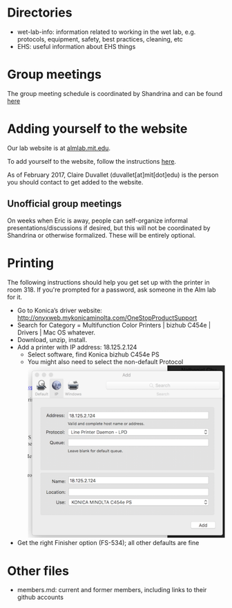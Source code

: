 # Directories
- wet-lab-info: information related to working in the wet lab, e.g. protocols, equipment, safety, best practices, cleaning, etc
- EHS: useful information about EHS things

# Group meetings

The group meeting schedule is coordinated by Shandrina and can be found
[here](https://docs.google.com/spreadsheets/d/17K3eK_GNoXbfFCrVFLCtRt8-y-yPYsn6nRgP5LRPi04/edit#gid=1242452859)

# Adding yourself to the website

Our lab website is at [almlab.mit.edu](http://almlab.mit.edu/).

To add yourself to the website, follow the instructions [here](https://github.com/almlab/www/wiki/Add-new-member-content).

As of February 2017, Claire Duvallet (duvallet[at]mit[dot]edu)
is the person you should contact to get added to the website.

## Unofficial group meetings

On weeks when Eric is away, people can self-organize informal presentations/discussions if desired,
but this will not be coordinated by Shandrina or otherwise formalized. These will be entirely optional.

# Printing

The following instructions should help you get set up with the printer in room 318. If you're prompted
for a password, ask someone in the Alm lab for it.

* Go to Konica’s driver website: http://onyxweb.mykonicaminolta.com/OneStopProductSupport
* Search for Category = Multifunction Color Printers | bizhub C454e | Drivers | Mac OS whatever.
* Download, unzip, install.
* Add a printer with IP address: 18.125.2.124
  * Select software, find Konica bizhub C454e PS
  * You might also need to select the non-default Protocol
![](printer_setup.png)
* Get the right Finisher option (FS-534); all other defaults are fine

# Other files
- members.md: current and former members, including links to their github accounts
